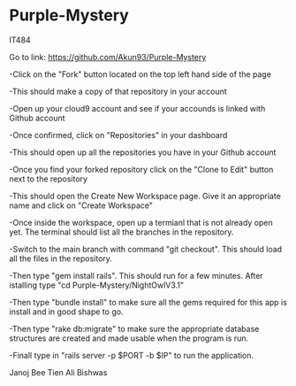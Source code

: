 # Purple-Mystery
IT484

Go to link: https://github.com/Akun93/Purple-Mystery

-Click on the "Fork" button located on the top left hand side of the page

-This should make a copy of that repository in your account

-Open up your cloud9 account and see if your accounds is linked with Github account

-Once confirmed, click on "Repositories" in your dashboard

-This should open up all the repositories you have in your Github account

-Once you find your forked repository click on the "Clone to Edit" button next to the repository

-This should open the Create New Workspace page. Give it an appropriate name and click on "Create Workspace"

-Once inside the workspace, open up a termianl that is not already open yet. The terminal should list all the branches in the repository.

-Switch to the main branch with command "git checkout". This should load all the files in the repository.

-Then type "gem install rails". This should run for a few minutes. After istalling type "cd Purple-Mystery/NightOwlV3.1"

-Then type "bundle install" to make sure all the gems required for this app is install and in good shape to go.

-Then type "rake db:migrate" to make sure the appropriate database structures are created and made usable when the program is run.

-Finall type in "rails server -p $PORT -b $IP" to run the application.

Janoj
Bee
Tien
Ali
Bishwas
